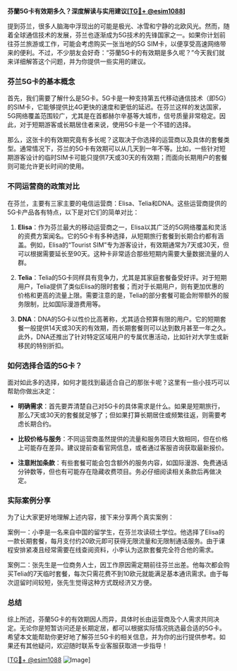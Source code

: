 **芬蘭5G卡有效期多久？深度解读与实用建议[[TG💪+ @esim1088](https://t.me/s/esim1088)]**

提到芬兰，很多人脑海中浮现出的可能是极光、冰雪和宁静的北欧风光。然而，随着全球通信技术的发展，芬兰也逐渐成为5G技术的先锋国家之一。如果你计划前往芬兰旅游或工作，可能会考虑购买一张当地的5G SIM卡，以便享受高速网络带来的便利。不过，不少朋友会好奇：“芬蘭5G卡的有效期是多久呢？”今天我们就来详细解答这个问题，并为你提供一些实用的建议。

### 芬兰5G卡的基本概念

首先，我们需要了解什么是5G卡。5G卡是一种支持第五代移动通信技术（即5G）的SIM卡，它能够提供比4G更快的速度和更低的延迟。在芬兰这样的发达国家，5G网络覆盖范围较广，尤其是在首都赫尔辛基等大城市，信号质量非常稳定。因此，对于短期游客或长期居住者来说，使用5G卡是一个不错的选择。

那么，这张卡的有效期究竟有多长呢？这取决于你选择的运营商以及具体的套餐类型。通常情况下，芬兰的5G卡有效期可以从几天到一年不等。比如，一些针对短期游客设计的临时SIM卡可能只提供7天或30天的有效期；而面向长期用户的套餐则可能允许更长时间的使用。

### 不同运营商的政策对比

在芬兰，主要有三家主要的电信运营商：Elisa、Telia和DNA。这些运营商提供的5G卡产品各有特点，以下是对它们的简单对比：

1. **Elisa**：作为芬兰最大的移动运营商之一，Elisa以其广泛的5G网络覆盖和灵活的资费方案闻名。它的5G卡有多种选择，从短期旅行套餐到长期合约都有涵盖。例如，Elisa的“Tourist SIM”专为游客设计，有效期通常为7天或30天，但可以根据需要延长至90天。这种卡非常适合那些短期内需要大量数据流量的人群。

2. **Telia**：Telia的5G卡同样具有竞争力，尤其是其家庭套餐备受好评。对于短期用户，Telia提供了类似Elisa的限时套餐；而对于长期用户，则有更加优惠的价格和更高的流量上限。需要注意的是，Telia的部分套餐可能会附带额外的服务限制，比如国际漫游费用等。

3. **DNA**：DNA的5G卡以性价比高著称，尤其适合预算有限的用户。它的短期套餐一般提供14天或30天的有效期，而长期套餐则可以达到数月甚至一年之久。此外，DNA还推出了针对特定区域用户的专属优惠活动，比如针对大学生或新移民的特别折扣。

### 如何选择合适的5G卡？

面对如此多的选择，如何才能找到最适合自己的那张卡呢？这里有一些小技巧可以帮助你做出决定：

- **明确需求**：首先要弄清楚自己对5G卡的具体需求是什么。如果是短期旅行，那么7天或30天的套餐就足够了；但如果打算长期居住或频繁往返，则需要考虑长期合约。
  
- **比较价格与服务**：不同运营商虽然提供的流量和服务项目大致相同，但在价格上可能存在差异。建议提前查看官网信息，或者通过客服咨询获取最新报价。

- **注意附加条款**：有些套餐可能会包含额外的服务内容，如国际漫游、免费通话分钟数等，但也有可能存在隐藏收费项目。务必仔细阅读相关条款后再做决定。

### 实际案例分享

为了让大家更好地理解上述内容，接下来分享两个真实案例：

案例一：小李是一名来自中国的留学生，在芬兰攻读硕士学位。他选择了Elisa的一款长期套餐，每月支付约20欧元即可获得无限流量和无限制通话服务。由于课程安排紧凑且经常需要在线查阅资料，小李认为这款套餐完全符合他的需求。

案例二：张先生是一位商务人士，因工作原因需定期前往芬兰出差。他每次都会购买Telia的7天临时套餐，每次只需花费不到10欧元就能满足基本通讯需求。由于每次逗留时间较短，张先生觉得这种方式既经济又方便。

### 总结

综上所述，芬蘭5G卡的有效期因人而异，具体时长由运营商及个人需求共同决定。无论你是短暂访问还是长期定居，都可以根据实际情况挑选最合适的5G卡。希望本文能帮助你更好地了解芬兰5G卡的相关信息，并为你的出行提供参考。如果还有其他疑问，欢迎随时联系专业客服获取进一步指导！

[[TG💪+ @esim1088](https://t.me/s/esim1088) ![Image](https://i.postimg.cc/4NQfJmqS/Snipaste-2025-05-13-00-14-12.png)]
